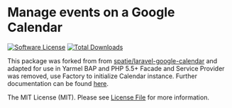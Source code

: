 # Manage events on a Google Calendar

[![Software License](https://img.shields.io/badge/license-MIT-brightgreen.svg?style=flat-square)](LICENSE.md)
[![Total Downloads](https://img.shields.io/packagist/dt/yarmel/bap-google-calendar.svg?style=flat-square)](https://packagist.org/packages/yarmel/bap-google-calendar)

This package was forked from from [spatie/laravel-google-calendar](https://github.com/spatie/laravel-google-calendar) and adapted for use in Yarmel BAP and PHP 5.5+
Facade and Service  Provider was removed, use Factory to initialize Calendar instance. Further documentation can be found [here](https://github.com/spatie/laravel-google-calendar). 

The MIT License (MIT). Please see [License File](LICENSE.md) for more information.

